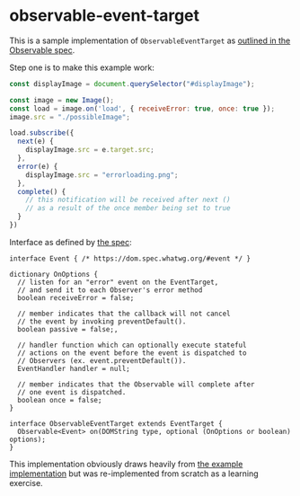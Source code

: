 # observable-event-target

This is a sample implementation of `ObservableEventTarget` as [outlined in the Observable spec](https://github.com/tc39/proposal-observable).

Step one is to make this example work:

```js
const displayImage = document.querySelector("#displayImage");

const image = new Image();
const load = image.on('load', { receiveError: true, once: true });
image.src = "./possibleImage";

load.subscribe({
  next(e) {
    displayImage.src = e.target.src;
  },
  error(e) {
    displayImage.src = "errorloading.png";
  },
  complete() {
    // this notification will be received after next ()
    // as a result of the once member being set to true
  }
})
```

Interface as defined by [the spec](https://github.com/tc39/proposal-observable/blob/aa89e60bda5117014b2da8c18494e2a8076c0edd/ObservableEventTarget.md#observableeventtarget-api):

```
interface Event { /* https://dom.spec.whatwg.org/#event */ }

dictionary OnOptions {
  // listen for an "error" event on the EventTarget,
  // and send it to each Observer's error method
  boolean receiveError = false;

  // member indicates that the callback will not cancel
  // the event by invoking preventDefault().
  boolean passive = false;,

  // handler function which can optionally execute stateful
  // actions on the event before the event is dispatched to
  // Observers (ex. event.preventDefault()).
  EventHandler handler = null;

  // member indicates that the Observable will complete after
  // one event is dispatched.
  boolean once = false;
}

interface ObservableEventTarget extends EventTarget {
  Observable<Event> on(DOMString type, optional (OnOptions or boolean) options);
}
```

This implementation obviously draws heavily from [the example implementation](https://goo.gl/yNeFVu) but was re-implemented from scratch as a learning exercise.
